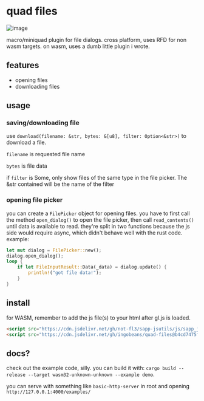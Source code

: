 # quad files

![image](https://github.com/user-attachments/assets/419f40dc-68e8-4372-87a0-9d47461fd0a2)

macro/miniquad plugin for file dialogs. cross platform, uses RFD for non wasm targets. on wasm, uses a dumb little plugin i wrote.

## features

- opening files
- downloading files

## usage

### saving/downloading file

use `download(filename: &str, bytes: &[u8], filter: Option<&str>)` to download a file.

`filename` is requested file name

`bytes` is file data

if `filter` is Some, only show files of the same type in the file picker. The &str contained will be the name of the filter

### opening file picker

you can create a `FilePicker` object for opening files. you have to first call the method `open_dialog()` to open the file picker, then call `read_contents()` until data is available to read.
they're split in two functions because the js side would require async, which didn't behave well with the rust code.
example:

```rust
let mut dialog = FilePicker::new();
dialog.open_dialog();
loop {
    if let FileInputResult::Data(_data) = dialog.update() {
        println!("got file data!");
    }
}
```

## install

for WASM, remember to add the js file(s) to your html after gl.js is loaded.

```html
<script src="https://cdn.jsdelivr.net/gh/not-fl3/sapp-jsutils/js/sapp_jsutils.js"></script>
<script src="https://cdn.jsdelivr.net/gh/ingobeans/quad-files@b4cd7475fcbe2821fff0abaadcc7f9a1f2d669b8/js/quad-files.js"></script>
```

## docs?

check out the example code, silly. you can build it with: `cargo build --release --target wasm32-unknown-unknown --example demo`.

you can serve with something like `basic-http-server` in root and opening `http://127.0.0.1:4000/examples/`
